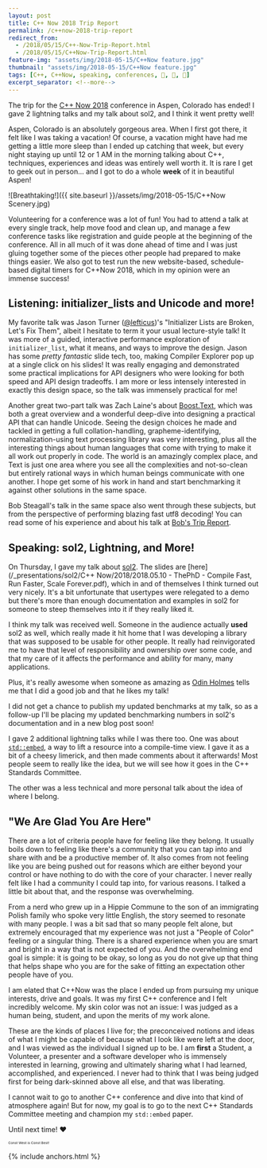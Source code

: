 ```yaml
---
layout: post
title: C++ Now 2018 Trip Report
permalink: /c++now-2018-trip-report
redirect_from: 
  - /2018/05/15/C++-Now-Trip-Report.html
  - /2018/05/15/C++Now-Trip-Report.html
feature-img: "assets/img/2018-05-15/C++Now feature.jpg"
thumbnail: "assets/img/2018-05-15/C++Now feature.jpg"
tags: [C++, C++Now, speaking, conferences, 🤝, 📣, 📜]
excerpt_separator: <!--more-->
---
```


The trip for the [C++ Now 2018](http://cppnow.org/) conference in Aspen, Colorado has ended! I gave 2 lightning talks and my talk about sol2, and I think it went pretty well!

<!--more-->

Aspen, Colorado is an absolutely gorgeous area. When I first got there, it felt like I was taking a vacation! Of course, a vacation might have had me getting a little more sleep than I ended up catching that week, but every night staying up until 12 or 1 AM in the morning talking about C++, techniques, experiences and ideas was entirely well worth it. It is rare I get to geek out in person... and I got to do a whole **week** of it in beautiful Aspen!

![Breathtaking!]({{ site.baseurl }}/assets/img/2018-05-15/C++Now Scenery.jpg)

Volunteering for a conference was a lot of fun! You had to attend a talk at every single track, help move food and clean up, and manage a few conference tasks like registration and guide people at the beginning of the conference. All in all much of it was done ahead of time and I was just gluing together some of the pieces other people had prepared to make things easier. We also got to test run the new website-based, schedule-based digital timers for C++Now 2018, which in my opinion were an immense success!

## Listening: initializer_lists and Unicode and more!

My favorite talk was Jason Turner ([@lefticus](https://twitter.com/lefticus))'s "Initializer Lists are Broken, Let's Fix Them", albeit I hesitate to term it your usual lecture-style talk! It was more of a guided, interactive performance exploration of `initializer_list`, what it means, and ways to improve the design. Jason has some *pretty fantastic* slide tech, too, making Compiler Explorer pop up at a single click on his slides! It was really engaging and demonstrated some practical implications for API designers who were looking for both speed and API design tradeoffs. I am more or less intensely interested in exactly this design space, so the talk was immensely practical for me!

Another great two-part talk was Zach Laine's about [Boost.Text](https://github.com/tzlaine/text), which was both a great overview and a wonderful deep-dive into designing a practical API that can handle Unicode. Seeing the design choices he made and tackled in getting a full collation-handling, grapheme-identifying, normalization-using text processing library was very interesting, plus all the interesting things about human languages that come with trying to make it all work out properly in code. The world is an amazingly complex place, and Text is just one area where you see all the complexities and not-so-clean but entirely rational ways in which human beings communicate with one another. I hope get some of his work in hand and start benchmarking it against other solutions in the same space.

Bob Steagall's talk in the same space also went through these subjects, but from the perspective of performing blazing fast utf8 decoding! You can read some of his experience and about his talk at [Bob's Trip Report](https://bobsteagall.com/2018/05/13/cppnow-2018-trip-report/).

## Speaking: sol2, Lightning, and More!

On Thursday, I gave my talk about [sol2](http://sol2.rtfd.io/). The slides are [here](/_presentations/sol2/C++ Now/2018/2018.05.10 - ThePhD - Compile Fast, Run Faster, Scale Forever.pdf), which in and of themselves I think turned out very nicely. It's a bit unfortunate that usertypes were relegated to a demo but there's more than enough documentation and examples in sol2 for someone to steep themselves into it if they really liked it.

I think my talk was received well. Someone in the audience actually **used** sol2 as well, which really made it hit home that I was developing a library that was supposed to be usable for other people. It really had reinvigorated me to have that level of responsibility and ownership over some code, and that my care of it affects the performance and ability for many, many applications.

Plus, it's really awesome when someone as amazing as [Odin Holmes](https://twitter.com/odinthenerd/status/995495656054710272) tells me that I did a good job and that he likes my talk!

I did not get a chance to publish my updated benchmarks at my talk, so as a follow-up I'll be placing my updated benchmarking numbers in sol2's documentation and in a new blog post soon!

I gave 2 additional lightning talks while I was there too. One was about [`std::embed`](https://rawgit.com/ThePhD/embed/master/papers/P1040%20-%20embed.html), a way to lift a resource into a compile-time view. I gave it as a bit of a cheesy limerick, and then made comments about it afterwards! Most people seem to really like the idea, but we will see how it goes in the C++ Standards Committee.

The other was a less technical and more personal talk about the idea of where I belong.

## "We Are Glad You Are Here"

There are a lot of criteria people have for feeling like they belong. It usually boils down to feeling like there's a community that you can tap into and share with and be a productive member of. It also comes from not feeling like you are being pushed out for reasons which are either beyond your control or have nothing to do with the core of your character. I never really felt like I had a community I could tap into, for various reasons. I talked a little bit about that, and the response was overwhelming.

From a nerd who grew up in a Hippie Commune to the son of an immigrating Polish family who spoke very little English, the story seemed to resonate with many people. I was a bit sad that so many people felt alone, but extremely encouraged that my experience was not just a "People of Color" feeling or a singular thing. There is a shared experience when you are smart and bright in a way that is not expected of you. And the overwhelming end goal is simple: it is going to be okay, so long as you do not give up that thing that helps shape who you are for the sake of fitting an expectation other people have of you.

I am elated that C++Now was the place I ended up from pursuing my unique interests, drive and goals. It was my first C++ conference and I felt incredibly welcome. My skin color was not an issue: I was judged as a human being, student, and upon the merits of my work alone.

These are the kinds of places I live for; the preconceived notions and ideas of what I might be capable of because what I look like were left at the door, and I was viewed as the individual I signed up to be. I am **first** a Student, a Volunteer, a presenter and a software developer who is immensely interested in learning, growing and ultimately sharing what I had learned, accomplished, and experienced. I never had to think that I was being judged first for being dark-skinned above all else, and that was liberating.

I cannot wait to go to another C++ conference and dive into that kind of atmosphere again! But for now, my goal is to go to the next C++ Standards Committee meeting and champion my `std::embed` paper.

Until next time! ♥

<sup><sup><sup><sup>Const West is Const Best!</sup></sup></sup></sup>

{% include anchors.html %}

